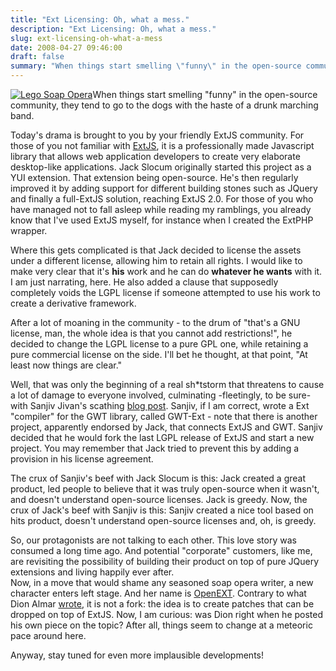 ```yaml
---
title: "Ext Licensing: Oh, what a mess."
description: "Ext Licensing: Oh, what a mess."
slug: ext-licensing-oh-what-a-mess
date: 2008-04-27 09:46:00
draft: false
summary: "When things start smelling \"funny\" in the open-source community, they tend to go to the dogs with the haste of a drunk marching band."
---
```



[![Lego Soap
Opera](/images/594290795_fb37c77e06_m.jpg)](http://www.flickr.com/photos/liquidx/594290795/
"Lego Soap Opera")When things start smelling "funny" in the open-source
community, they tend to go to the dogs with the haste of a drunk marching
band.

Today's drama is brought to you by your friendly ExtJS community. For those of
you not familiar with [ExtJS](http://extjs.com), it is a professionally made
Javascript library that allows web application developers to create very
elaborate desktop-like applications. Jack Slocum originally started this
project as a YUI extension. That extension being open-source. He's then
regularly improved it by adding support for different building stones such as
JQuery and finally a full-ExtJS solution, reaching ExtJS 2.0. For those of you
who have managed not to fall asleep while reading my ramblings, you already
know that I've used ExtJS myself, for instance when I created the ExtPHP
wrapper.

Where this gets complicated is that Jack decided to license the assets under a
different license, allowing him to retain all rights. I would like to make
very clear that it's **his** work and he can do **whatever he wants** with it.
I am just narrating, here. He also added a clause that supposedly completely
voids the LGPL license if someone attempted to use his work to create a
derivative framework.

After a lot of moaning in the community - to the drum of "that's a GNU
license, man, the whole idea is that you cannot add restrictions!", he decided
to change the LGPL license to a pure GPL one, while retaining a pure
commercial license on the side. I'll bet he thought, at that point, "At least
now things are clear."

Well, that was only the beginning of a real sh*tstorm that threatens to cause
a lot of damage to everyone involved, culminating -fleetingly, to be sure-
with Sanjiv Jivan's scathing [blog
post](http://www.jroller.com/sjivan/entry/my_response_to_jack_slocum). Sanjiv,
if I am correct, wrote a Ext "compiler" for the GWT library, called GWT-Ext -
note that there is another project, apparently endorsed by Jack, that connects
ExtJS and GWT. Sanjiv decided that he would fork the last LGPL release of
ExtJS and start a new project. You may remember that Jack tried to prevent
this by adding a provision in his license agreement.

The crux of Sanjiv's beef with Jack Slocum is this: Jack created a great
product, led people to believe that it was truly open-source when it wasn't,
and doesn't understand open-source licenses. Jack is greedy. Now, the crux of
Jack's beef with Sanjiv is this: Sanjiv created a nice tool based on hits
product, doesn't understand open-source licenses and, oh, is greedy.

So, our protagonists are not talking to each other. This love story was
consumed a long time ago. And potential "corporate" customers, like me, are
revisiting the possibility of building their product on top of pure JQuery
extensions and living happily ever after.  
Now, in a move that would shame any seasoned soap opera writer, a new
character enters left stage. And her name is
[OpenEXT](http://sourceforge.net/projects/openext/). Contrary to what Dion
Almar [wrote](http://ajaxian.com/archives/openext-the-fork), it is not a fork:
the idea is to create patches that can be dropped on top of ExtJS. Now, I am
curious: was Dion right when he posted his own piece on the topic? After all,
things seem to change at a meteoric pace around here.

Anyway, stay tuned for even more implausible developments!

